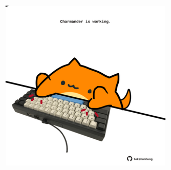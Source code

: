 <!-- built at 03/04/2025, 23:00:29 UTC -->
<p align="center">
  <img width="500" height="500" src="./ReadmeImage.svg">
</p>
